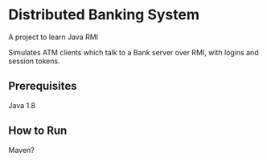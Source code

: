 # Distributed Banking System

A project to learn Java RMI

Simulates ATM clients which talk to a Bank server over RMI, with logins and session tokens.

## Prerequisites

Java 1.8

## How to Run

Maven?
